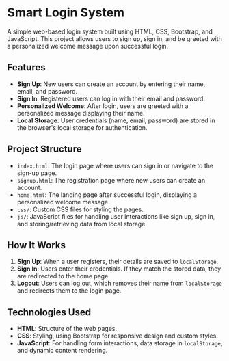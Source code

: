 # Smart Login System

A simple web-based login system built using HTML, CSS, Bootstrap, and JavaScript. This project allows users to sign up, sign in, and be greeted with a personalized welcome message upon successful login.

## Features

- **Sign Up**: New users can create an account by entering their name, email, and password.
- **Sign In**: Registered users can log in with their email and password.
- **Personalized Welcome**: After login, users are greeted with a personalized message displaying their name.
- **Local Storage**: User credentials (name, email, password) are stored in the browser's local storage for authentication.

## Project Structure

- `index.html`: The login page where users can sign in or navigate to the sign-up page.
- `signup.html`: The registration page where new users can create an account.
- `home.html`: The landing page after successful login, displaying a personalized welcome message.
- `css/`: Custom CSS files for styling the pages.
- `js/`: JavaScript files for handling user interactions like sign up, sign in, and storing/retrieving data from local storage.

## How It Works

1. **Sign Up**: When a user registers, their details are saved to `localStorage`.
2. **Sign In**: Users enter their credentials. If they match the stored data, they are redirected to the home page.
3. **Logout**: Users can log out, which removes their name from `localStorage` and redirects them to the login page.

## Technologies Used

- **HTML**: Structure of the web pages.
- **CSS**: Styling, using Bootstrap for responsive design and custom styles.
- **JavaScript**: For handling form interactions, data storage in `localStorage`, and dynamic content rendering.


